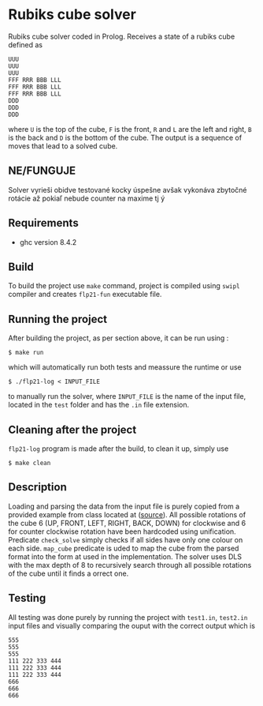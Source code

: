 # Rubiks cube solver

Rubiks cube solver coded in Prolog. Receives a state of a rubiks cube defined as
```
UUU
UUU
UUU
FFF RRR BBB LLL
FFF RRR BBB LLL
FFF RRR BBB LLL
DDD
DDD
DDD
```
where `U` is the top of the cube, `F` is the front, `R` and `L` are the left and right, `B` is the back and `D` is the bottom of the cube. The output is a sequence of moves that lead to a solved cube.

## NE/FUNGUJE
Solver vyrieši obidve testované kocky úspešne avšak vykonáva zbytočné rotácie až pokiaľ nebude counter na maxime tj ý

## Requirements
* ghc version 8.4.2

## Build
To build the project use `make` command, project is compiled using `swipl` compiler and creates `flp21-fun` executable file.

## Running the project
After building the project, as per section above, it can be run using :
```shell
$ make run
```
which will automatically run both tests and meassure the runtime or use 
```shell
$ ./flp21-log < INPUT_FILE
```
to manually run the solver, where `INPUT_FILE` is the name of the input file, located in the `test` folder and has the `.in` file extension.

## Cleaning after the project

`flp21-log` program is made after the build, to clean it up, simply use
```shell
$ make clean
```

## Description
Loading and parsing the data from the input file is purely copied from a provided example from class located at ([source](https://wis.fit.vutbr.cz/FIT/st/cfs.php.cs?file=%2Fcourse%2FFLP-IT%2Fprojects%2Flog%2Finput2.pl&cid=14578 "Source")). All possible rotations of the cube 6 (UP, FRONT, LEFT, RIGHT, BACK, DOWN) for clockwise and 6 for counter clockwise rotation have been hardcoded using unification. Predicate `check_solve` simply checks if all sides have only one colour on each side. `map_cube` predicate is uded to map the cube from the parsed format into the form at used in the implementation. The solver uses DLS with the max depth of 8 to recursively search through all possible rotations of the cube until it finds a orrect one.

## Testing

All testing was done purely by running the project with `test1.in`, `test2.in` input files and visually comparing the ouput with the correct output which is
```
555
555
555
111 222 333 444
111 222 333 444
111 222 333 444
666
666
666
```
